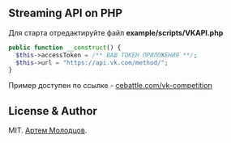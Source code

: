 ## Streaming API on PHP


Для старта отредактируйте файл **example/scripts/VKAPI.php**

```php
public function __construct() {
  $this->accessToken = /** ВАШ ТОКЕН ПРИЛОЖЕНИЯ **/;
  $this->url = "https://api.vk.com/method/";
}
```

Пример доступен по ссылке - [cebattle.com/vk-competition](https://cebattle.com/vk-competition)

## License & Author

MIT. [Артем Молодцов](https://vk.com/amandi.star).